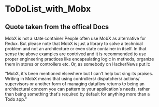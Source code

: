 # ToDoList_with_Mobx
## Quote taken from the offical Docs

MobX is not a state container
People often use MobX as alternative for Redux. But please note that MobX is just a library to solve a technical problem and not an architecture or even state container in itself. In that sense the above examples are contrived and it is recommended to use proper engineering practices like encapsulating logic in methods, organize them in stores or controllers etc. Or, as somebody on HackerNews put it:

“MobX, it's been mentioned elsewhere but I can't help but sing its praises. Writing in MobX means that using controllers/ dispatchers/ actions/ supervisors or another form of managing dataflow returns to being an architectural concern you can pattern to your application's needs, rather than being something that's required by default for anything more than a Todo app.”
